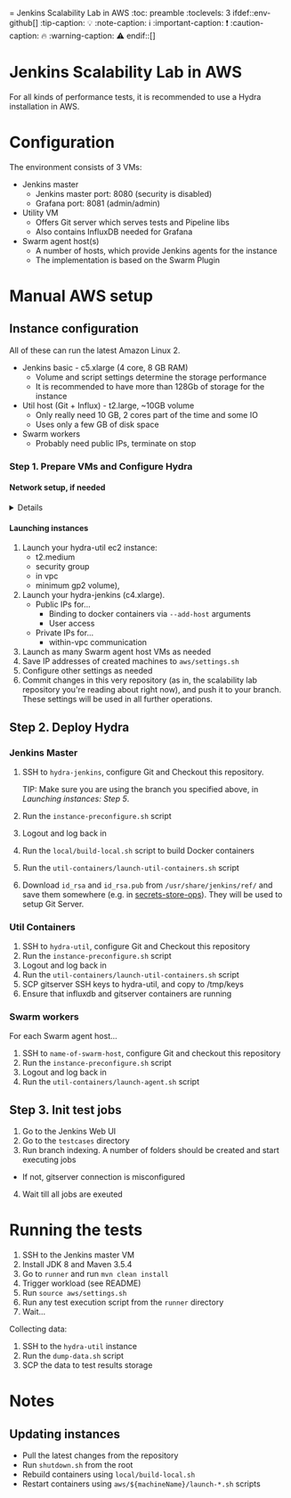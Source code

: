 = Jenkins Scalability Lab in AWS
:toc: preamble
:toclevels: 3
ifdef::env-github[]
:tip-caption: :bulb:
:note-caption: :information_source:
:important-caption: :heavy_exclamation_mark:
:caution-caption: :fire:
:warning-caption: :warning:
endif::[]


Jenkins Scalability Lab in AWS
====

For all kinds of performance tests,
it is recommended to use a Hydra installation in AWS.

# Configuration

The environment consists of 3 VMs:

* Jenkins master
  * Jenkins master port: 8080 (security is disabled)
  * Grafana port: 8081 (admin/admin)
* Utility VM
  * Offers Git server which serves tests and Pipeline libs
  * Also contains InfluxDB needed for Grafana
* Swarm agent host(s)
  * A number of hosts, which provide Jenkins agents for the instance
  * The implementation is based on the Swarm Plugin

# Manual AWS setup

## Instance configuration
All of these can run the latest Amazon Linux 2.

* Jenkins basic - c5.xlarge (4 core, 8 GB RAM)
  * Volume and script settings determine the storage performance
  * It is recommended to have more than 128Gb of storage for the instance
* Util host (Git + Influx) - t2.large, ~10GB volume
  * Only really need 10 GB, 2 cores part of the time and some IO
  * Uses only a few GB of disk space
* Swarm workers
  * Probably need public IPs, terminate on stop

### Step 1. Prepare VMs and Configure Hydra

#### Network setup, if needed
<details>
1. Create VPC with IPv4 / IPv6 subnet

2. Create a Security ACL for VPC that allows:
    * Incoming: ALL TRAFFIC for the VPC subnet
    * Incoming: ALL TRAFFIC for your personal IP(s)
    * Outgoing to ALL (0.0.0.0/0 and ::/0)

3. Create security group for instances
    * Same as the security ACL

4. Create gateway for VPC to use

5. Add route for gateway
    * Add ::/0 and 0.0.0.0/0 routed to gateway (routes will automatically be created for within the subnet)
</details>

#### Launching instances

1. Launch your hydra-util ec2 instance:
    * t2.medium
    * security group
    * in vpc
    * minimum gp2 volume), 
2. Launch your hydra-jenkins (c4.xlarge). 
    * Public IPs for...
      * Binding to docker containers via `--add-host` arguments
      * User access
    * Private IPs for...
      * within-vpc communication
2. Launch as many Swarm agent host VMs as needed
3. Save IP addresses of created machines to `aws/settings.sh`
4. Configure other settings as needed
5. Commit changes in this very repository (as in, the scalability lab repository you're reading about right now), and push it to your branch. These settings will be used in all further operations.

## Step 2. Deploy Hydra

### Jenkins Master

1. SSH to `hydra-jenkins`, configure Git and Checkout this repository. 

    TIP: Make sure you are using the branch you specified above, in _Launching instances: Step 5_.

2. Run the `instance-preconfigure.sh` script
3. Logout and log back in
4. Run the `local/build-local.sh` script to build Docker containers
5. Run the `util-containers/launch-util-containers.sh` script
6. Download `id_rsa` and `id_rsa.pub` from `/usr/share/jenkins/ref/` and save them somewhere
   (e.g. in [secrets-store-ops](https://github.com/cloudbees/secrets-store-ops)).
   They will be used to setup Git Server.

### Util Containers

1. SSH to `hydra-util`, configure Git and Checkout this repository
2. Run the `instance-preconfigure.sh` script
3. Logout and log back in
4. Run the `util-containers/launch-util-containers.sh` script
5. SCP gitserver SSH keys to hydra-util, and copy to /tmp/keys
6. Ensure that influxdb and gitserver containers are running

### Swarm workers

For each Swarm agent host...

1. SSH to `name-of-swarm-host`, configure Git and checkout this repository
2. Run the `instance-preconfigure.sh` script
3. Logout and log back in
4. Run the `util-containers/launch-agent.sh` script

## Step 3. Init test jobs

1. Go to the Jenkins Web UI
2. Go to the `testcases` directory
3. Run branch indexing. A number of folders should be created and start executing jobs
  * If not, gitserver connection is misconfigured
4. Wait till all jobs are exeuted

# Running the tests

1. SSH to the Jenkins master VM
2. Install JDK 8 and Maven 3.5.4
3. Go to `runner` and run `mvn clean install`
4. Trigger workload (see README)
5. Run `source aws/settings.sh`
6. Run any test execution script from the `runner` directory
7. Wait...

Collecting data:

1. SSH to the `hydra-util` instance
2. Run the `dump-data.sh` script
3. SCP the data to test results storage

# Notes

## Updating instances

* Pull the latest changes from the repository
* Run `shutdown.sh` from the root
* Rebuild containers using `local/build-local.sh`
* Restart containers using  `aws/${machineName}/launch-*.sh` scripts
